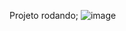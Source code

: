 Projeto rodando;
![image](https://github.com/user-attachments/assets/a41d90cd-6668-4e72-b624-edc43b4f9628)
